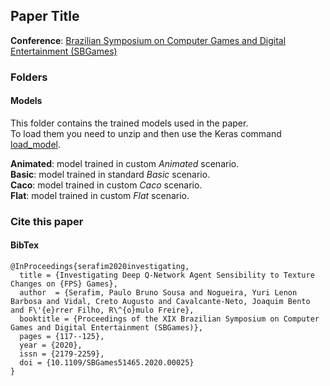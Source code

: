 ## Paper Title

**Conference**: [Brazilian Symposium on Computer Games and Digital Entertainment (SBGames)](https://www.sbgames.org/sbgames2020/)

### Folders

#### Models

This folder contains the trained models used in the paper.  
To load them you need to unzip and then use the Keras command [load_model](https://www.tensorflow.org/api_docs/python/tf/keras/models/load_model).

**Animated**: model trained in custom *Animated* scenario.  
**Basic**: model trained in standard *Basic* scenario.  
**Caco**: model trained in custom *Caco* scenario.  
**Flat**: model trained in custom *Flat* scenario.

### Cite this paper

#### BibTex

```
@InProceedings{serafim2020investigating,
  title = {Investigating Deep Q-Network Agent Sensibility to Texture Changes on {FPS} Games},
  author  = {Serafim, Paulo Bruno Sousa and Nogueira, Yuri Lenon Barbosa and Vidal, Creto Augusto and Cavalcante-Neto, Joaquim Bento and F\'{e}rrer Filho, R\^{o}mulo Freire},
  booktitle = {Proceedings of the XIX Brazilian Symposium on Computer Games and Digital Entertainment (SBGames)},
  pages = {117--125},
  year = {2020},
  issn = {2179-2259},
  doi = {10.1109/SBGames51465.2020.00025}
}
```

